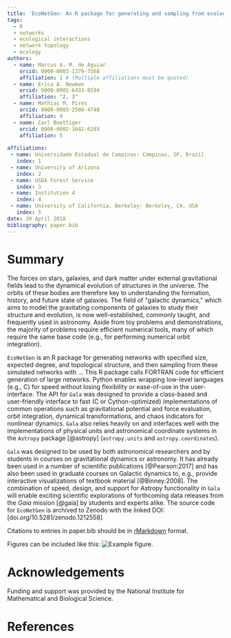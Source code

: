 ```yaml
---
title: 'EcoNetGen: An R package for generating and sampling from ecological interaction networks'
tags:
  - R
  - networks
  - ecological interactions
  - network topology
  - ecology
authors:
  - name: Marcus A. M. de Aguiar
    orcid: 0000-0003-1379-7568
    affiliation: 1 # (Multiple affiliations must be quoted)
  - name: Erica A. Newman
    orcid: 0000-0001-6433-8594
    affiliation: "2, 3"
  - name: Mathias M. Pires
    orcid: 0000-0003-2500-4748
    affiliation: 4
  - name: Carl Boettiger
    orcid: 0000-0002-1642-628X
    affiliation: 5    
    
affiliations:
 - name: Universidade Estadual de Campinas: Campinas, SP, Brazil
   index: 1
 - name: University of Arizona
   index: 2
 - name: USDA Forest Service
   index: 3
 - name: Institution 4
   index: 4
 - name: University of California, Berkeley: Berkeley, CA, USA
   index: 5
date: 20 April 2018
bibliography: paper.bib
---
```


# Summary

The forces on stars, galaxies, and dark matter under external gravitational
fields lead to the dynamical evolution of structures in the universe. The orbits
of these bodies are therefore key to understanding the formation, history, and
future state of galaxies. The field of "galactic dynamics," which aims to model
the gravitating components of galaxies to study their structure and evolution,
is now well-established, commonly taught, and frequently used in astronomy.
Aside from toy problems and demonstrations, the majority of problems require
efficient numerical tools, many of which require the same base code (e.g., for
performing numerical orbit integration).

``EcoNetGen`` is an R package for generating networks with specified size, expected degree, 
and topological structure, and then sampling from these simulated networks with ...
This R package calls FORTRAN code for efficient generation of large networks.
Python
enables wrapping low-level languages (e.g., C) for speed without losing
flexibility or ease-of-use in the user-interface. The API for ``Gala`` was
designed to provide a class-based and user-friendly interface to fast (C or
Cython-optimized) implementations of common operations such as gravitational
potential and force evaluation, orbit integration, dynamical transformations,
and chaos indicators for nonlinear dynamics. ``Gala`` also relies heavily on and
interfaces well with the implementations of physical units and astronomical
coordinate systems in the ``Astropy`` package [@astropy] (``astropy.units`` and
``astropy.coordinates``).

``Gala`` was designed to be used by both astronomical researchers and by
students in courses on gravitational dynamics or astronomy. It has already been
used in a number of scientific publications [@Pearson:2017] and has also been
used in graduate courses on Galactic dynamics to, e.g., provide interactive
visualizations of textbook material [@Binney:2008]. The combination of speed,
design, and support for Astropy functionality in ``Gala`` will enable exciting
scientific explorations of forthcoming data releases from the *Gaia* mission
[@gaia] by students and experts alike. The source code for ``EcoNetGen`` is
archived to Zenodo with the linked DOI: [doi.org/10.5281/zenodo.1212558]

Citations to entries in paper.bib should be in
[rMarkdown](http://rmarkdown.rstudio.com/authoring_bibliographies_and_citations.html)
format.

Figures can be included like this: ![Example figure.](figure.png)

# Acknowledgements

Funding and support was provided by the National Institute for Mathematical and Biological Science.

# References
